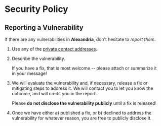 # Security Policy

## Reporting a Vulnerability

If there are any vulnerabilities in **Alexandria**, don't hesitate to _report them_.

1. Use any of the [private contact addresses](https://github.com/keep-starknet-strange/alexandria#support).
2. Describe the vulnerability.

   If you have a fix, that is most welcome -- please attach or summarize it in your message!

3. We will evaluate the vulnerability and, if necessary, release a fix or mitigating steps to address it. We will contact you to let you know the outcome, and will credit you in the report.

   Please **do not disclose the vulnerability publicly** until a fix is released!

4. Once we have either a) published a fix, or b) declined to address the vulnerability for whatever reason, you are free to publicly disclose it.
